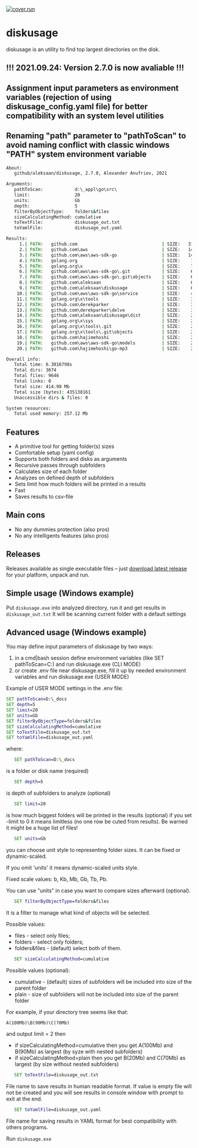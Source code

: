  [![cover.run](https://cover.run/go/github.com/aleksaan/diskusage.svg?style=flat&tag=golang-1.10)](https://cover.run/go?tag=golang-1.10&repo=github.com%2Faleksaan%2Fdiskusage) 
 
# diskusage 
diskusage is an utility to find top largest directories on the disk.

## !!! 2021.09.24: Version 2.7.0 is now avaliable  !!!
## Assignment input parameters as environment variables (rejection of using diskusage_config.yaml file) for better compatibility with an system level utilities
## Renaming "path" parameter to "pathToScan" to avoid naming conflict with classic windows "PATH" system environment variable 

```cmd
About:
   github/aleksaan/diskusage, 2.7.0, Alexander Anufriev, 2021

Arguments:
   pathToScan:            d:\_appl\go\src\
   limit:                 20
   units:                 Gb
   depth:                 5
   filterByObjectType:    folders&files
   sizeCalculatingMethod: cumulative
   toTextFile:            diskusage_out.txt
   toYamlFile:            diskusage_out.yaml

Results:
     1.| PATH:   github.com                                | SIZE:   316.65 Mb   | DEPTH: 1 
     2.| PATH:   github.com\aws                            | SIZE:   140.36 Mb   | DEPTH: 2 
     3.| PATH:   github.com\aws\aws-sdk-go                 | SIZE:   140.36 Mb   | DEPTH: 3 
     4.| PATH:   golang.org                                | SIZE:    73.65 Mb   | DEPTH: 1 
     5.| PATH:   golang.org\x                              | SIZE:    73.65 Mb   | DEPTH: 2 
     6.| PATH:   github.com\aws\aws-sdk-go\.git            | SIZE:    66.13 Mb   | DEPTH: 4 
     7.| PATH:   github.com\aws\aws-sdk-go\.git\objects    | SIZE:    65.83 Mb   | DEPTH: 5 
     8.| PATH:   github.com\aleksaan                       | SIZE:    63.05 Mb   | DEPTH: 2 
     9.| PATH:   github.com\aleksaan\diskusage             | SIZE:    60.76 Mb   | DEPTH: 3 
    10.| PATH:   github.com\aws\aws-sdk-go\service         | SIZE:    48.31 Mb   | DEPTH: 4 
    11.| PATH:   golang.org\x\tools                        | SIZE:    32.83 Mb   | DEPTH: 3 
    12.| PATH:   github.com\derekparker                    | SIZE:    32.60 Mb   | DEPTH: 2 
    13.| PATH:   github.com\derekparker\delve              | SIZE:    32.60 Mb   | DEPTH: 3 
    14.| PATH:   github.com\aleksaan\diskusage\dist        | SIZE:    28.30 Mb   | DEPTH: 4 
    15.| PATH:   golang.org\x\sys                          | SIZE:    23.44 Mb   | DEPTH: 3 
    16.| PATH:   golang.org\x\tools\.git                   | SIZE:    23.07 Mb   | DEPTH: 4 
    17.| PATH:   golang.org\x\tools\.git\objects           | SIZE:    22.94 Mb   | DEPTH: 5 
    18.| PATH:   github.com\hajimehoshi                    | SIZE:    22.04 Mb   | DEPTH: 2 
    19.| PATH:   github.com\aws\aws-sdk-go\models          | SIZE:    21.92 Mb   | DEPTH: 4 
    20.| PATH:   github.com\hajimehoshi\go-mp3             | SIZE:    21.81 Mb   | DEPTH: 3 

Overall info:
   Total time: 6.3016798s
   Total dirs: 3674
   Total files: 9646
   Total links: 0
   Total size: 414.98 Mb
   Total size (bytes): 435138161
   Unaccessible dirs & files: 0

System resources:
   Total used memory: 257.12 Mb
```
## Features
- A primitive tool for getting folder(s) sizes
- Comfortable setup (yaml config)
- Supports both folders and disks as arguments
- Recursive passes through subfolders
- Calculates size of each folder
- Analyzes on defined depth of subfolders
- Sets limit how much folders will be printed in a results
- Fast
- Saves results to csv-file

## Main cons
- No any dummies protection (also pros)
- No any intelligents features (also pros)

## Releases

Releases available as single executable files – just [download latest release](https://github.com/aleksaan/diskusage/releases) for your platform, unpack and run.

## Simple usage (Windows example)

Put ```diskusage.exe``` into analyzed directory, run it and get results in ```diskusage_out.txt```
It will be scanning current folder with a default settings

## Advanced usage (Windows example)

You may define input parameters of diskusage by two ways:
1. in a cmd|bash session define environment variables (like SET pathToScan=C:\) and run diskusage.exe (CLI MODE)
2. or create .env file near diskusage.exe, fill it up by needed environment variables and run diskusage.exe (USER MODE)

Example of USER MODE settings in the .env file:
```cmd
SET pathToScan=D:\_docs
SET depth=5
SET limit=20
SET units=Gb
SET filterByObjectType=folders&files
SET sizeCalculatingMethod=cumulative
SET toTextFile=diskusage_out.txt
SET toYamlFile=diskusage_out.yaml
  ```

where:
```cmd
   SET pathToScan=D:\_docs
``` 
is a folder or disk name (required)

```cmd
   SET depth=5
```
is depth of subfolders to analyze (optional)

```cmd
   SET limit=20
```
is how much biggest folders will be printed in the results (optional)
if you set -limit to 0 it means limitless (no one row be cuted from results). Be warned it might be a huge list of files!
```cmd
   SET units=Gb
```
you can choose unit style to representing folder sizes. It can be fixed or dynamic-scaled.

If you omit 'units' it means dynamic-scaled units style.

Fixed scale values: b, Kb, Mb, Gb, Tb, Pb.

You can use "units" in case you want to compare sizes afterward (optional).

```cmd
   SET filterByObjectType=folders&files
```
It is a filter to manage what kind of objects will be selected.

Possible values:
   - files - select only files;
   - folders - select only folders;
   - folders&files - (default) select both of them.

```cmd
   SET sizeCalculatingMethod=cumulative
```
Possible values (optional):
   - cumulative - (default) sizes of subfolders will be included into size of the parent folder
   - plain - size of subfolders will not be included into size of the parent folder

For example, if your directory tree seems like that:
```cmd
A(100Mb)\B(90Mb)\C(70Mb)
```
and output limit = 2 then
* if sizeCalculatingMethod=cumulative then you get A(100Mb) and B(90Mb) as largest (by syze with nested subfolders)
* if sizeCalculatingMethod=plain then you get B(20Mb) and C(70Mb) as largest (by size without nested subfolders)


```cmd
   SET toTextFile=diskusage_out.txt
```

File name to save results in human readable format. If value is empty file will not be created and you will see results in console window with prompt to exit at the end.

```cmd
   SET toYamlFile=diskusage_out.yaml
```
File name for saving results in YAML format for best compatibility with others programs.

Run ```diskusage.exe```
